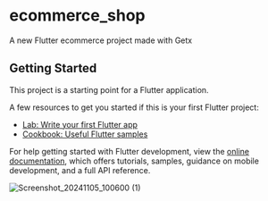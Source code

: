 # ecommerce_shop

A new Flutter ecommerce project made with Getx

## Getting Started

This project is a starting point for a Flutter application.

A few resources to get you started if this is your first Flutter project:

- [Lab: Write your first Flutter app](https://docs.flutter.dev/get-started/codelab)
- [Cookbook: Useful Flutter samples](https://docs.flutter.dev/cookbook)

For help getting started with Flutter development, view the
[online documentation](https://docs.flutter.dev/), which offers tutorials,
samples, guidance on mobile development, and a full API reference.


![Screenshot_20241105_100600 (1)](https://github.com/user-attachments/assets/d7303df4-2b9a-499e-a0a8-c7cc07499728)




